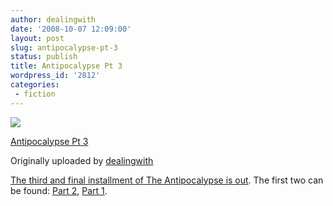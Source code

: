 ```yaml
---
author: dealingwith
date: '2008-10-07 12:09:00'
layout: post
slug: antipocalypse-pt-3
status: publish
title: Antipocalypse Pt 3
wordpress_id: '2812'
categories:
 - fiction
---
```


[![][1]][2]

[Antipocalypse Pt 3][3]

Originally uploaded by [dealingwith][4]

[The third and final installment of The Antipocalypse is out][5]. The first
two can be found: [Part 2][6], [Part 1][7].

   [1]: http://farm4.static.flickr.com/3086/2921474791_fec3323e2d_m.jpg

   [2]: http://www.flickr.com/photos/dealingwith/2921474791/ (photo sharing)

   [3]: http://www.flickr.com/photos/dealingwith/2921474791/

   [4]: http://www.flickr.com/people/dealingwith/

   [5]: http://danielsjourney.com/files/Movement_130_20-21.pdf

   [6]: http://dealingwith.livejournal.com/701596.html

   [7]: http://dealingwith.livejournal.com/659347.html

